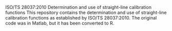 ISO/TS 28037:2010
Determination and use of straight-line calibration functions
This repository contains the determination and use of straight-line calibration functions as established by ISO/TS 28037:2010. 
The original code was in Matlab, but it has been converted to R.






